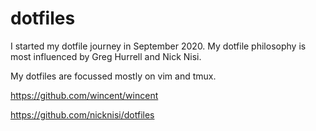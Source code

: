 # dotfiles

I started my dotfile journey in September 2020. My dotfile philosophy is most influenced by Greg Hurrell and Nick Nisi.

My dotfiles are focussed mostly on vim and tmux. 


https://github.com/wincent/wincent

https://github.com/nicknisi/dotfiles
